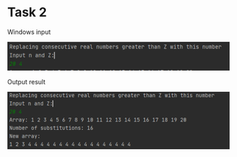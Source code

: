 Task 2
=====================

Windows input 

![](https://github.com/DzmitrySiarheyeu/Epam/blob/main/Second-chapter-of-the-course/One-dimensional%20arrays/Task%202/img/1.PNG)

Output result

![](https://github.com/DzmitrySiarheyeu/Epam/blob/main/Second-chapter-of-the-course/One-dimensional%20arrays/Task%202/img/2.PNG)

